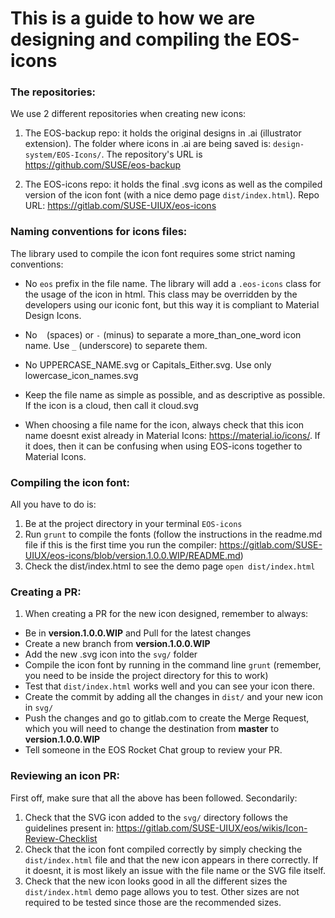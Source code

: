 # This is a guide to how we are designing and compiling the EOS-icons

### The repositories:

We use 2 different repositories when creating new icons:

1. The EOS-backup repo: it holds the original designs in .ai (illustrator extension). The folder where icons in .ai are being saved is: `design-system/EOS-Icons/`. The repository's URL is https://github.com/SUSE/eos-backup

2. The EOS-icons repo: it holds the final .svg icons as well as the compiled version of the icon font (with a nice demo page `dist/index.html`). Repo URL: https://gitlab.com/SUSE-UIUX/eos-icons

### Naming conventions for icons files:

The library used to compile the icon font requires some strict naming conventions:

- No `eos` prefix in the file name. The library will add a `.eos-icons` class for the usage of the icon in html. This class may be overridden by the developers using our iconic font, but this way it is compliant to Material Design Icons.

- No ` ` (spaces) or `-` (minus) to separate a more_than_one_word icon name. Use `_` (underscore) to separete them.

- No UPPERCASE_NAME.svg or Capitals_Either.svg. Use only lowercase_icon_names.svg

- Keep the file name as simple as possible, and as descriptive as possible. If the icon is a cloud, then call it cloud.svg

- When choosing a file name for the icon, always check that this icon name doesnt exist already in Material Icons: https://material.io/icons/. If it does, then it can be confusing when using EOS-icons together to Material Icons.

### Compiling the icon font:

All you have to do is:

1. Be at the project directory in your terminal `EOS-icons`
2. Run `grunt` to compile the fonts (follow the instructions in the readme.md file if this is the first time you run the compiler: https://gitlab.com/SUSE-UIUX/eos-icons/blob/version.1.0.0.WIP/README.md)
3. Check the dist/index.html to see the demo page `open dist/index.html`

### Creating a PR:

1. When creating a PR for the new icon designed, remember to always:
  - Be in **version.1.0.0.WIP** and Pull for the latest changes
  - Create a new branch from **version.1.0.0.WIP**
  - Add the new .svg icon into the `svg/` folder
  - Compile the icon font by running in the command line `grunt` (remember, you need to be inside the project directory for this to work)
  - Test that `dist/index.html` works well and you can see your icon there.
  - Create the commit by adding all the changes in `dist/` and your new icon in `svg/`
  - Push the changes and go to gitlab.com to create the Merge Request, which you will need to change the destination from **master** to **version.1.0.0.WIP**
  - Tell someone in the EOS Rocket Chat group to review your PR.

### Reviewing an icon PR:

First off, make sure that all the above has been followed. Secondarily:

1. Check that the SVG icon added to the `svg/` directory follows the guidelines present in: https://gitlab.com/SUSE-UIUX/eos/wikis/Icon-Review-Checklist
2. Check that the icon font compiled correctly by simply checking the `dist/index.html` file and that the new icon appears in there correctly. If it doesnt, it is most likely an issue with the file name or the SVG file itself.
3. Check that the new icon looks good in all the different sizes the `dist/index.html` demo page allows you to test. Other sizes are not required to be tested since those are the recommended sizes.